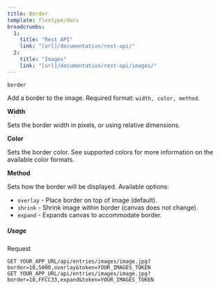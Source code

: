 ```yaml
---
title: Border
template: flextype/docs
breadcrumbs:
  1:
    title: "Rest API"
    link: "[url]/documentation/rest-api/"
  2:
    title: "Images"
    link: "[url]/documentation/rest-api/images/"
---
```


`border`

Add a border to the image. Required format: `width, color, method`.

**Width**

Sets the border width in pixels, or using relative dimensions.

**Color**

Sets the border color. See supported colors for more information on the available color formats.

**Method**

Sets how the border will be displayed. Available options:

* `overlay` - Place border on top of image (default).
* `shrink` - Shrink image within border (canvas does not change).
* `expand` - Expands canvas to accommodate border.

##### Usage

<div class="file-header">Request</div>

```
GET YOUR_APP_URL/api/entries/images/image.jpg?border=10,5000,overlay&token=YOUR_IMAGES_TOKEN
GET YOUR_APP_URL/api/entries/images/image.jpg?border=10,FFCC33,expand&token=YOUR_IMAGES_TOKEN
```